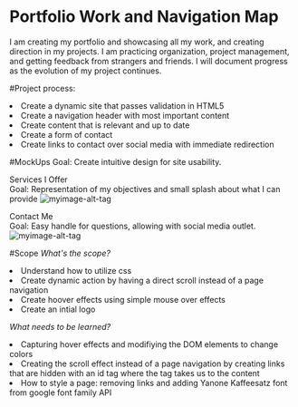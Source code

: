 # Portfolio Work and Navigation Map
I am creating my portfolio and showcasing all my work, and creating direction in my projects. I am practicing organization, project management, and getting feedback from strangers and friends. I will document progress as the evolution of my project continues.

#Project process:
<li> Create a dynamic site that passes validation in HTML5 </li>
<li> Create a navigation header with most important content</li>
<li> Create content that is relevant and up to date</li>
<li> Create a form of contact </li>
<li> Create links to contact over social media with immediate redirection</li> 

#MockUps 
Goal: Create intuitive design for site usability.

Services I Offer </br>
Goal: Representation of my objectives and small splash about what I can provide 
![myimage-alt-tag](http://devanna.x10host.com/assets/Services.png)


Contact Me </br>
Goal: Easy handle for questions, allowing with social media outlet. 
![myimage-alt-tag](http://devanna.x10host.com/assets/Contact.png)


#Scope 
<i>What's the scope?</i>
  <li> Understand how to utilize css </li>
  <li> Create dynamic action by having a direct scroll instead of a page navigation</li>
  <li> Create hoover effects using simple mouse over effects</li>
  <li> Create an intial logo </li>

<i>What needs to be learned?</i>
  <li> Capturing hover effects and modifiying the DOM elements to change colors</li>
  <li> Creating the scroll effect instead of a page navigation by creating links that are hidden with an id tag where the tag takes us to the content</li> 
  <li> How to style a page: removing links and adding Yanone Kaffeesatz font from google font family API</li>

